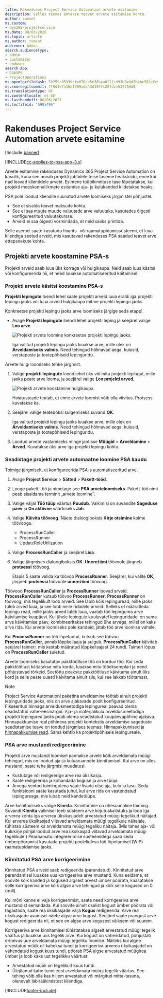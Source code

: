 ```yaml
---
title: Rakenduses Project Service Automation arvete esitamine
description: Selles teemas antakse teavet arvete esitamise kohta.
author: rumant
ms.custom:
- dyn365-projectservice
ms.date: 08/03/2020
ms.topic: article
ms.author: rumant
audience: Admin
search.audienceType:
- admin
- customizer
- enduser
search.app:
- D365PS
- ProjectOperations
ms.openlocfilehash: 58259c05939cfe870ce5e36b4a0221cd93b8e8d2b4be582efc9167e82579699e
ms.sourcegitcommit: 7f8d1e7a16af769adb43d1877c28fdce53975db8
ms.translationtype: HT
ms.contentlocale: et-EE
ms.lasthandoff: 08/06/2021
ms.locfileid: "6985496"
---
```

# <a name="invoicing-in-project-service-automation"></a>Rakenduses Project Service Automation arvete esitamine

[!include [banner](../includes/psa-now-project-operations.md)]

[!INCLUDE[cc-applies-to-psa-app-3.x](../includes/cc-applies-to-psa-app-3x.md)]

Arvete esitamine rakenduses Dynamics 365 Project Service Automation on kasulik, kuna see annab projekti juhtidele teise taseme heakskiidu, enne kui nad loovad klientidele arveid. Esimene tüübikinnituse tase lõpetatakse, kui projekti meeskonnaliikmete esitamise aja- ja kulukanded kiidetakse heaks.

PSA pole loodud kliendile suunatud arvete loomiseks järgmistel põhjustel.

- See ei sisalda teavet maksude kohta.
- See ei saa muuta muude valuutade arve valuutaks, kasutades õigesti konfigureeritud valuutakursse.
- Arveid ei saa õigesti vormindada, et neid saaks printida.

Selle asemel saate kasutada finants- või raamatupidamissüsteemi, et luua kliendiga seotud arveid, mis kasutavad rakenduses PSA saadud teavet arve ettepanekute kohta.

## <a name="creating-project-invoices-in-psa"></a>Projekti arvete koostamine PSA-s

Projekti arveid saab luua üks korraga või hulgikaupa. Neid saab luua käsitsi või konfigureerida nii, et need luuakse automatiseeritud käitamisel.

### <a name="manually-create-project-invoices-in-psa"></a>Projekti arvete käsitsi koostamine PSA-s

**Projekti lepingute** loendi lehel saate projekti arveid luua eraldi iga projekti lepingu jaoks või luua arveid hulgikaupa mitme projekti lepingu jaoks.

Konkreetse projekti lepingu jaoks arve loomiseks järgige seda etappi.

- Avage **Projekti lepingute** loendi lehel projekti leping ja seejärel valige **Loo arve**.

    ![Projekti arvete loomine konkreetse projekti lepingu jaoks.](media/CreateProjectInvoicesOneByOne.png)

    Iga valitud projekti lepingu jaoks luuakse arve, mille olek on **Arveldamiseks valmis**. Need tehingud hõlmavad aega, kulusid, verstaposte ja tootepõhiseid lepinguridu.

Arvete hulgi loomiseks tehke järgmist.

1. Valige **projekti lepingute** loendilehel üks või mitu projekti lepingut, mille jaoks peate arve looma, ja seejärel valige **Loo projekti arved**.

    ![Projekti arvete koostamine hulgikaupa.](media/CreateProjectInvoicesBulk.png)

    Hoiatusteade teatab, et enne arvete loomist võib olla viivitus. Protsess kuvatakse ka.

2. Seejärel valige teateboksi sulgemiseks suvand **OK**.

    Iga valitud projekti lepingu jaoks luuakse arve, mille olek on **Arveldamiseks valmis**. Need tehingud hõlmavad aega, kulusid, verstaposte ja tootepõhiseid lepinguridu.

3. Loodud arvete vaatamiseks minge jaotisse **Müügid** \> **Arveldamine** \> **Arved**. Kuvatakse üks arve iga projekti lepingu kohta.

### <a name="set-up-automated-creation-of-project-invoices-in-psa"></a>Seadistage projekti arvete automaatne loomine PSA kaudu

Toimige järgmiselt, et konfigureerida PSA-s automatiseeritud arve.

1. Avage **Project Service** \> **Sätted** \> **Pakett-tööd**.
2. Looge pakett-töö ja nimetage see **PSA arveteloomiseks**. Pakett-töö nimi peab sisaldama terminit „arvete loomine”.
3. Valige väljal **Töö tüüp** väärtus **Puudub**. Vaikimisi on suvandite **Sageduse päev** ja **On aktiivne** väärtuseks **Jah**.
4. Valige **Käivita töövoog**. Näete dialoogiboksis **Kirje otsimine** kolme töövoogu.

    - ProcessRunCaller
    - ProcessRunner
    - UpdateRoleUtilization

5. Valige **ProcessRunCaller** ja seejärel **Lisa**.
6. Valige järgmises dialoogiboksis **OK**. **Unerežiimi** töövoole järgneb **protsessi** töövoog.

    Etapis 5 saate valida ka töövoo **ProcessRunner**. Seejärel, kui valite **OK**, järgneb **protsessi** töövoole **unerežiimi** töövoog.

Töövood **ProcessRunCaller** ja **ProcessRunner** loovad arveid. **ProcessRunCaller** kutsub töövoo **ProcessRunner**. **ProcessRunner** on töövoog, mis tegelikult loob arveid. See läbib kõik lepinguread, mille jaoks tuleb arved luua, ja see loob neile ridadele arveid. Selleks et määratleda lepingu read, mille jaoks arved tuleb luua, vaatab töö lepingurea arve käivitamise kuupäevi. Kui ühele lepingule kuuluvatel lepinguridadel on sama arve käivitamise päev, kombineeritakse tehingud ühe arvega, millel on kaks arve rida. Kui arvete loomiseks pole kandeid, jätab töö arve loomise vahele.

Kui **ProcessRunner** on töö lõpetanud, kutsub see töövoo **ProcessRunCaller**, annab lõppkellaaja ja sulgub. **ProcessRunCaller** käivitab seejärel taimeri, mis kestab määratud lõppkellaajast 24 tundi. Taimeri lõpus on **ProcessRunCaller** suletud.

Arvete loomiseks kasutatav pakktöötluse töö on korduv töö. Kui seda pakktöötlust käitatakse mitu korda, luuakse mitu tööeksemplari ja need põhjustavad tõrkeid. Seetõttu peaksite pakktöötluse käivitama ainult üks kord ja selle peate uuesti käivitama ainult siis, kui see lakkab töötamast.

> [!NOTE]
> Project Service Automationi paketina arveldamine töötab ainult projekti lepinguridade jaoks, mis on arve ajakavade poolt konfigureeritud. Fikseeritud hinnaga arveldusmeetodiga lepingureal peavad olema seadistatud vahe-eesmärgid. Aja- ja materjalikulu arveldusmeetodiga projekti lepingurea jaoks peab olema seadistatud kuupäevapõhine ajakava. Hinnapakkumise real põhineva projekti kontekstis arveldamise sageduste seadistamise teave on toodud järgmises teemas: [Hinnapakkumised ja hinnapakkumise read](basic-quote-lines.md#invoice-schedule). Sama kehtib ka projektipõhisele lepingureale.      
 
### <a name="edit-a-draft-psa-invoice"></a>PSA arve mustandi redigeerimine

Projekti arve mustandi loomisel pannakse arvele kõik arveldamata müügi tehingud, mis on loodud aja-ja kuluaruannete kinnitamisel. Kui arve on alles mustand, saate teha järgmisi muudatusi.

- Kustutage või redigeerige arve rea üksikasju.
- Saate redigeerida ja kohandada koguse ja arve tüüpi.
- Arvega seotud toimingutena saate lisada otse aja, kulu ja tasu. Seda funktsiooni saate kasutada juhul, kui arve rida on vastendatud lepingureaga, mis lubab neid kandetüüpe.

Arve kinnitamiseks valige **Kinnita**. Kinnitamine on ühesuunaline toiming. Suvandi **Kinnita** valimisel teeb süsteem arve kirjutuskaitstuks ja loob iga arverea kohta iga arverea üksikasjadelt arvestatud müügi tegelikud näitajad. Kui arverea üksikasjad viitavad arveldamata müügi tegelikule näitajale, tühistab süsteem ka arveldamata müügi tegeliku näitaja. (Mis tahes aja- või kulukirje põhjal loodud arve rea üksikasjad viitavad arveldamata müügi tegelikule.) Pearaamatu integreerimise süsteemidega saab seda ümberpööramist kasutada projekti poolelioleva töö lõpetamisel (WIP) raamatupidamise jaoks.

### <a name="correct-a-confirmed-psa-invoice"></a>Kinnitatud PSA arve korrigeerimine

Kinnitatud PSA arveid saab redigeerida (parandatud). Kinnitatud arve parandamisel luuakse uus korrigeeriva arve mustand. Kuna eeldame, et soovite kõik kanded ja kogused algsest arvest ümber pöörata, kaasatakse selle korrigeeriva arve kõik algse arve tehingud ja kõik selle kogused on 0 (null).

Kui mõni kanne ei vaja korrigeerimist, saate need korrigeeriva arve mustandist eemaldada. Kui soovite ainult osalist kogust ümber pöörata või tagastada, saate rea üksikasjade välja **Kogus** redigeerida. Arve rea üksikasjade avamisel näete algse arve kogust. Seejärel saate praegust arve kogust redigeerida nii, et see on algse arve kogusest väiksem või suurem.

Korrigeeriva arve kinnitamisel tühistatakse algselt arvestatud müügi tegelik väärtus ja luuakse uus tegelik arve. Kui kogust on vähendatud, põhjustab erinevus uue arveldamata müügi tegeliku loomise. Näiteks kui algne arvestatud müük oli kaheksa tundi ja korrigeeriva arverea üksikasjadel on vähendatud kogust kuus tundi, pöörab PSA algse arvestatud müügirea ümber ja loob kaks uut tegelikku väärtust.

- Arvestatud müük on tegelikult kuus tundi.
- Ülejäänud kahe tunni eest arveldamata müügi tegelik väärtus. See tehing võib olla kas hiljem arvestatud või märgitud mitte-tasuna, olenevalt läbirääkimistest kliendiga.


[!INCLUDE[footer-include](../includes/footer-banner.md)]